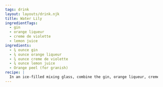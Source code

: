 ```yaml
---
tags: drink
layout: layouts/drink.njk
title: Water Lily
ingredientTags:
  - gin
  - orange liqueur
  - creme de violette
  - lemon juice
ingredients:
  - ¾ ounce gin
  - ¾ ounce orange liqueur
  - ¾ ounce creme de violette
  - ¾ ounce lemon juice
  - Orange peel (for granish)
recipe: |
  In an ice-filled mixing glass, combine the gin, orange liqueur, creme de violette, and lemon juice. Stir well, and strain into a coupe glass. Twist an orange peel over the the drink to spray the oil over the top. Discard the peel before serving.
---
```

